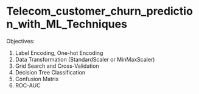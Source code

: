 # Telecom_customer_churn_prediction_with_ML_Techniques
Objectives:
1. Label Encoding, One-hot Encoding
2. Data Transformation (StandardScaler or MinMaxScaler)
3. Grid Search and Cross-Validation
4. Decision Tree Classification
5. Confusion Matrix
6. ROC-AUC
